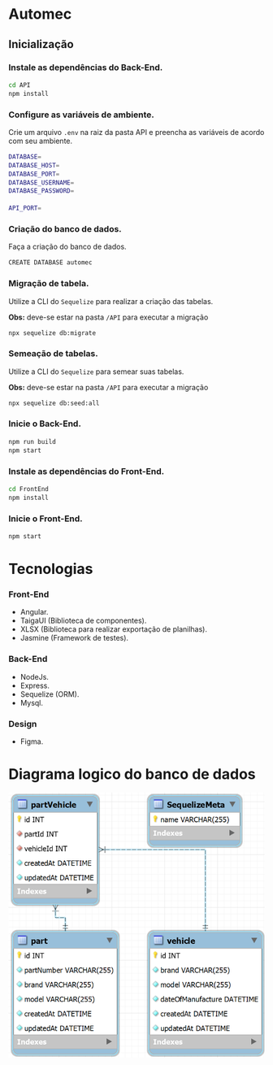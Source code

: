 # Automec

## Inicialização

### Instale as dependências do Back-End.

```bash
cd API
npm install
```

### Configure as variáveis de ambiente.

Crie um arquivo `.env` na raiz da pasta API e preencha as variáveis de acordo com seu ambiente.

```bash
DATABASE=
DATABASE_HOST=
DATABASE_PORT=
DATABASE_USERNAME=
DATABASE_PASSWORD=

API_PORT=
```

### Criação do banco de dados.

Faça a criação do banco de dados.

```bash
CREATE DATABASE automec
```

### Migração de tabela.

Utilize a CLI do `Sequelize` para realizar a criação das tabelas.

**Obs:** deve-se estar na pasta `/API` para executar a migração

```bash
npx sequelize db:migrate       
```

### Semeação de tabelas.

Utilize a CLI do `Sequelize` para semear suas tabelas.

**Obs:** deve-se estar na pasta `/API` para executar a migração

```bash
npx sequelize db:seed:all
```

### Inicie o Back-End.

```bash
npm run build
npm start
```

### Instale as dependências do Front-End.

```bash
cd FrontEnd
npm install
```

### Inicie o Front-End.

```bash
npm start
```

# Tecnologias

### Front-End

- Angular.
- TaigaUI (Biblioteca de componentes).
- XLSX (Biblioteca para realizar exportação de planilhas).
- Jasmine (Framework de testes).

### Back-End

- NodeJs.
- Express.
- Sequelize (ORM).
- Mysql.

### Design

- Figma.

# Diagrama logico do banco de dados

![image.png](./imgs/diagram.png)
